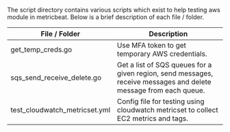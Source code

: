 The script directory contains various scripts which exist to help testing aws module in metricbeat.
Below is a brief description of each file / folder.


| File / Folder              | Description                                                                                                      |
|----------------------------|------------------------------------------------------------------------------------------------------------------|
| get_temp_creds.go          | Use MFA token to get temporary AWS credentials.                                                                  |
| sqs_send_receive_delete.go | Get a list of SQS queues for a given region, send messages, receive messages and delete message from each queue. |
| test_cloudwatch_metricset.yml| Config file for testing using cloudwatch metricset to collect EC2 metrics and tags. |
